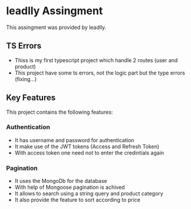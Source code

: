 # leadlly Assingment
This assingment was provided by leadlly.

## TS Errors
- Thiss is my first typescript project which handle 2 routes (user and product)
- This project have some ts errors, not the logic part but the type errors (fixing...)

## Key Features
This project contains the following features:
### Authentication
- It has username and password for authentication
- It make use of the JWT tokens (Access and Refresh Token)
- With access token one need not to enter the credintials again
### Pagination
- It uses the MongoDb for the database
- With help of Mongoose pagination is achived
- It allows to search using a string query and product category
- It also provide the feature to sort according to price
